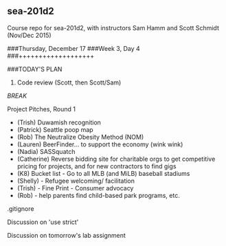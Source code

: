 ## sea-201d2
Course repo for sea-201d2, with instructors Sam Hamm and Scott Schmidt (Nov/Dec 2015)

###Thursday, December 17
###Week 3, Day 4
###+++++++++++++++++++

###TODAY'S PLAN

1. Code review (Scott, then Scott/Sam)

*BREAK*

Project Pitches, Round 1
* (Trish) Duwamish recognition
* (Patrick) Seattle poop map
* (Rob) The Neutralize Obesity Method (NOM)
* (Lauren) BeerFinder... to support the economy (wink wink)
* (Nadia) SASSquatch
* (Catherine) Reverse bidding site for charitable orgs to get competitive pricing for projects, and for new contractors to find gigs
* (K8) Bucket list - Go to all MLB (and MiLB) baseball stadiums
* (Shelly) - Refugee welcoming/ facilitation
* (Trish) - Fine Print - Consumer advocacy
* (Rob) - help parents find child-based park programs, etc.

.gitignore

Discussion on 'use strict'

Discussion on tomorrow's lab assignment
